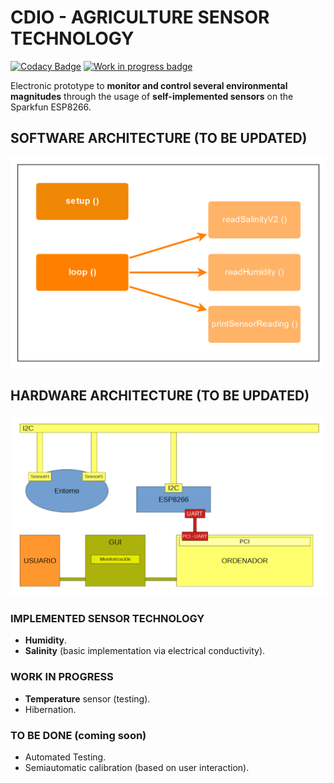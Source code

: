 # CDIO - AGRICULTURE SENSOR TECHNOLOGY

[![Codacy Badge](https://api.codacy.com/project/badge/Grade/4cbd2f2216e94ec8a36303c0920299aa)](https://www.codacy.com/manual/abidanBrito/CDIO_Agriculture_Sensors?utm_source=github.com&amp;utm_medium=referral&amp;utm_content=abidanBrito/CDIO_Agriculture_Sensors&amp;utm_campaign=Badge_Grade)
[![Work in progress badge](https://img.shields.io/badge/this%20is-a%20work%20in%20progress!-yellow)](https://img.shields.io/badge/this%20is-a%20work%20in%20progress!-yellow)

Electronic prototype to **monitor and control several environmental magnitudes** through the usage of **self-implemented sensors** on the Sparkfun ESP8266.

## SOFTWARE ARCHITECTURE (TO BE UPDATED)

![Software Architecture Diagram](/Sprint1/img/softwareArchitecture.png)

## HARDWARE ARCHITECTURE (TO BE UPDATED)

![Hardware Architecture Diagram](Sprint1/img/hardwareArchitecture.png)

### IMPLEMENTED SENSOR TECHNOLOGY

*   **Humidity**.
*   **Salinity** (basic implementation via electrical conductivity).

### WORK IN PROGRESS

*   **Temperature** sensor (testing).
*   Hibernation.

### TO BE DONE (coming soon)

*   Automated Testing.
*   Semiautomatic calibration (based on user interaction).
